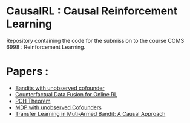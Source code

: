 # CausalRL : Causal Reinforcement Learning

Repository containing the code for the submission to the course COMS 6998 : Reinforcement Learning.

# Papers : 
* [Bandits with unobserved cofounder](https://papers.nips.cc/paper_files/paper/2015/file/795c7a7a5ec6b460ec00c5841019b9e9-Paper.pdf)  
* [Counterfactual Data Fusion for Online RL](http://proceedings.mlr.press/v70/forney17a/forney17a.pdf)  
* [PCH Theorem]([https://ojs.aaai.org/index.php/AAAI/article/view/4320](https://causalai.net/r60.pdf))  
* [MDP with unobserved Cofounders](https://www.cs.purdue.edu/homes/eb/mdp-causal.pdf)  
* [Transfer Learning in Muti-Armed Bandit: A Causal Approach](https://causalai.net/r25.pdf)  
